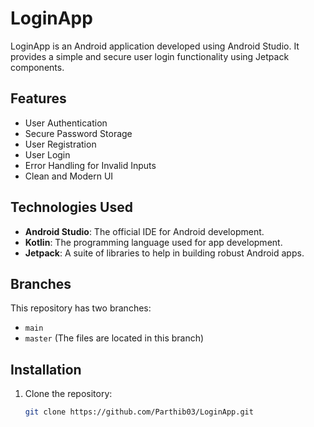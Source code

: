 # LoginApp

LoginApp is an Android application developed using Android Studio. It provides a simple and secure user login functionality using Jetpack components.

## Features

- User Authentication
- Secure Password Storage
- User Registration
- User Login
- Error Handling for Invalid Inputs
- Clean and Modern UI

## Technologies Used

- **Android Studio**: The official IDE for Android development.
- **Kotlin**: The programming language used for app development.
- **Jetpack**: A suite of libraries to help in building robust Android apps.

## Branches

This repository has two branches:
- `main`
- `master` (The files are located in this branch)

## Installation

1. Clone the repository:

   ```bash
   git clone https://github.com/Parthib03/LoginApp.git
